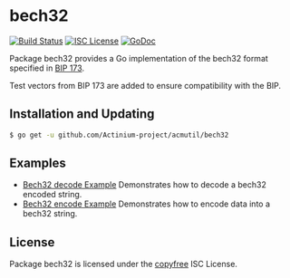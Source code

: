 bech32
==========

[![Build Status](http://img.shields.io/travis/Actinium-project/acmutil.svg)](https://travis-ci.org/Actinium-project/acmutil)
[![ISC License](http://img.shields.io/badge/license-ISC-blue.svg)](http://copyfree.org)
[![GoDoc](https://godoc.org/github.com/Actinium-project/acmutil/bech32?status.png)](http://godoc.org/github.com/Actinium-project/acmutil/bech32)

Package bech32 provides a Go implementation of the bech32 format specified in
[BIP 173](https://github.com/litecoin/bips/blob/master/bip-0173.mediawiki).

Test vectors from BIP 173 are added to ensure compatibility with the BIP.

## Installation and Updating

```bash
$ go get -u github.com/Actinium-project/acmutil/bech32
```

## Examples

* [Bech32 decode Example](http://godoc.org/github.com/Actinium-project/acmutil/bech32#example-Bech32Decode)
  Demonstrates how to decode a bech32 encoded string.
* [Bech32 encode Example](http://godoc.org/github.com/Actinium-project/acmutil/bech32#example-BechEncode)
  Demonstrates how to encode data into a bech32 string.

## License

Package bech32 is licensed under the [copyfree](http://copyfree.org) ISC
License.
